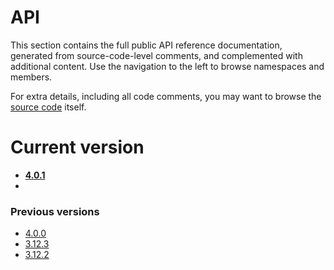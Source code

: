 # API

This section contains the full public API reference documentation, generated from source-code-level comments, and complemented with additional content. Use the navigation to the left to browse namespaces and members.

For extra details, including all code comments, you may want to browse the [source code](https://github.com/hazelcast/hazelcast-csharp-client) itself.

# Current version

* **[4.0.1](4.0.1/api/index.html)**
* <!--DEVDOC_API-->

### Previous versions

* [4.0.0](4.0.0/api/index.html)
* [3.12.3](3.12.3/index.html)
* [3.12.2](3.12.2/index.html)